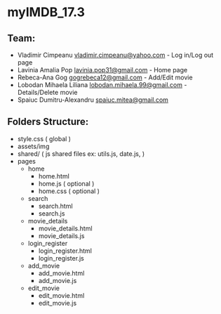 # myIMDB_17.3
## Team:
- Vladimir Cimpeanu	vladimir.cimpeanu@yahoo.com  - Log in/Log out page
- Lavinia Amalia Pop	lavinia.pop31@gmail.com - Home page
- Rebeca-Ana Gog	gogrebeca12@gmail.com - Add/Edit movie
- Lobodan Mihaela Liliana	lobodan.mihaela.99@gmail.com - Details/Delete movie
- Spaiuc Dumitru-Alexandru	spaiuc.mitea@gmail.com

## Folders Structure:

- style.css ( global )
- assets/img
- shared/ ( js shared files ex: utils.js, date.js, )
- pages 
  - home
    - home.html
    - home.js ( optional )
    - home.css ( optional )
  - search
    - search.html
    - search.js
  - movie_details
    - movie_details.html
    - movie_details.js
  - login_register
    - login_register.html
    - login_register.js
  - add_movie
    - add_movie.html
    - add_movie.js
  - edit_movie
    - edit_movie.html
    - edit_movie.js